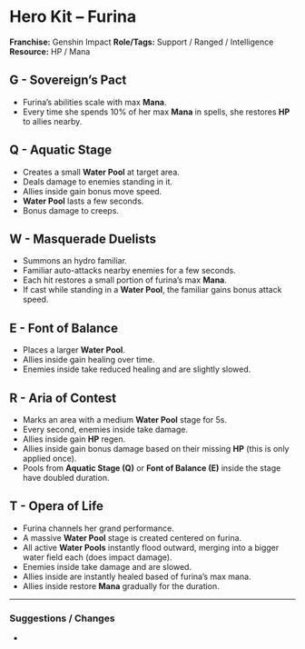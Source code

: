 # Hero Kit – Furina

**Franchise:** Genshin Impact
**Role/Tags:** Support / Ranged / Intelligence 
**Resource:** HP / Mana

## G - Sovereign’s Pact
- Furina’s abilities scale with max **Mana**.
- Every time she spends 10% of her max **Mana** in spells, she restores **HP** to allies nearby.

## Q - Aquatic Stage
- Creates a small **Water Pool** at target area.
- Deals damage to enemies standing in it.
- Allies inside gain bonus move speed.
- **Water Pool** lasts a few seconds.
- Bonus damage to creeps.

## W - Masquerade Duelists
- Summons an hydro familiar.
- Familiar auto-attacks nearby enemies for a few seconds.
- Each hit restores a small portion of furina’s max **Mana**.
- If cast while standing in a **Water Pool**, the familiar gains bonus attack speed.

## E - Font of Balance
- Places a larger **Water Pool**.
- Allies inside gain healing over time.
- Enemies inside take reduced healing and are slightly slowed.

## R - Aria of Contest
- Marks an area with a medium **Water Pool** stage for 5s.
- Every second, enemies inside take damage.
- Allies inside gain **HP** regen.
- Allies inside gain bonus damage based on their missing **HP** (this is only applied once).
- Pools from **Aquatic Stage (Q)** or **Font of Balance (E)** inside the stage have doubled duration.

## T - Opera of Life
- Furina channels her grand performance.
- A massive **Water Pool** stage is created centered on furina.
- All active **Water Pools** instantly flood outward, merging into a bigger water field each (does impact damage).
- Enemies inside take damage and are slowed.
- Allies inside are instantly healed based of furina’s max mana.
- Allies inside restore **Mana** gradually for the duration.

---

### Suggestions / Changes
- <your notes here>